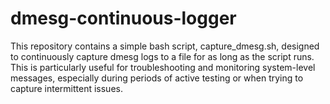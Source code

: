 # dmesg-continuous-logger
This repository contains a simple bash script, capture_dmesg.sh, designed to continuously capture dmesg logs to a file for as long as the script runs. This is particularly useful for troubleshooting and monitoring system-level messages, especially during periods of active testing or when trying to capture intermittent issues.
